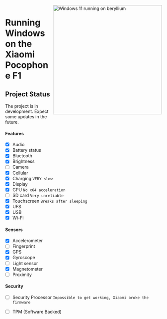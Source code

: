 <img align="right" src="https://github.com/n00b69/woa-beryllium/blob/main/beryllium.png" width="350" alt="Windows 11 running on beryllium">

# Running Windows on the Xiaomi Pocophone F1

## Project Status

The project is in development. Expect some updates in the future.

#### Features

- [X] Audio 
- [X] Battery status
- [x] Bluetooth
- [x] Brightness 
- [ ] Camera
- [x] Cellular
- [x] Charging ```VERY slow```
- [x] Display
- [x] GPU  ```No x64 acceleration```
- [ ] SD card ```Very unreliable```
- [x] Touchscreen ```Breaks after sleeping```
- [x] UFS
- [x] USB
- [x] Wi-Fi

#### Sensors
- [x] Accelerometer
- [ ] Fingerprint
- [x] GPS
- [x] Gyroscope
- [ ] Light sensor
- [x] Magnetometer
- [ ] Proximity

#### Security

- [ ] Security Processor ```Impossible to get working, Xiaomi broke the firmware```
- [ ] TPM (Software Backed)
















